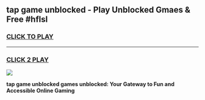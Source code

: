 
## tap game unblocked - Play Unblocked Gmaes & Free #hflsl
<h3>
<a href="https://news.freeplayer.one?title=tap_game_unblocked&ref=03M">CLICK TO PLAY</a></h3>
<hr>

<h3>
<a href="https://news.freeplayer.one?title=tap_game_unblocked&ref=03M">CLICK 2 PLAY</a>
  
</h3>

<a href="https://news.freeplayer.one?title=tap_game_unblocked&ref=03M"><img src="https://clearcache.store/games.png"></a>


**tap game unblocked games unblocked: Your Gateway to Fun and Accessible Online Gaming**
